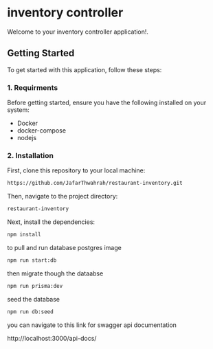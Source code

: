 
# inventory controller

Welcome to your inventory controller application!.

## Getting Started

To get started with this application, follow these steps:

### 1. Requirments
Before getting started, ensure you have the following installed on your system:

- Docker
- docker-compose
- nodejs

### 2. Installation

First, clone this repository to your local machine:

```bash
https://github.com/JafarThwahrah/restaurant-inventory.git
```
Then, navigate to the project directory:
```bash
restaurant-inventory
```
Next, install the dependencies:
```bash
npm install
```
to pull and run database postgres image
```bash
npm run start:db
```
then migrate though the dataabse
```bash
npm run prisma:dev
```
seed the database
```bash
npm run db:seed
```
you can navigate to this link for swagger api documentation

http://localhost:3000/api-docs/



